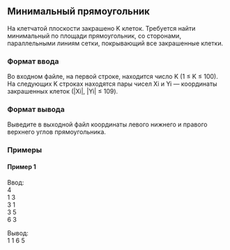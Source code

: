 ## Минимальный прямоугольник

На клетчатой плоскости закрашено K клеток. Требуется найти минимальный по площади прямоугольник, со сторонами, 
параллельными линиям сетки, покрывающий все закрашенные клетки.

### Формат ввода

Во входном файле, на первой строке, находится число K (1 ≤ K ≤ 100). На следующих K строках находятся пары чисел 
Xi и Yi — координаты закрашенных клеток (|Xi|, |Yi| ≤ 109). 

### Формат вывода

Выведите в выходной файл координаты левого нижнего и правого верхнего углов прямоугольника.

### Примеры
#### Пример 1
Ввод:  
4  
1 3  
3 1  
3 5  
6 3  

Вывод:  
1 1 6 5  
